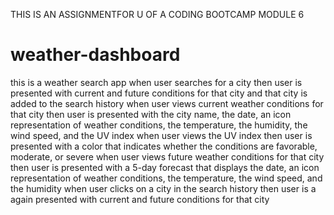 THIS IS AN ASSIGNMENTFOR U OF A CODING BOOTCAMP MODULE 6 
# weather-dashboard
this is a weather search app 
when user searches for a city
then user is presented with current and future conditions for that city and that city is added to the search history
when user views current weather conditions for that city
then user is presented with the city name, the date, an icon representation of weather conditions, the temperature, the humidity, the wind speed, and the UV index
when user views the UV index
then user is presented with a color that indicates whether the conditions are favorable, moderate, or severe
when user views future weather conditions for that city
then user is presented with a 5-day forecast that displays the date, an icon representation of weather conditions, the temperature, the wind speed, and the humidity
when user clicks on a city in the search history
then user is a again presented with current and future conditions for that city
